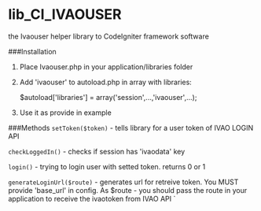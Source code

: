 # lib_CI_IVAOUSER
the Ivaouser helper library to CodeIgniter framework software

###Installation
1. Place Ivaouser.php in your application/libraries folder
2. Add 'ivaouser' to autoload.php in array with libraries:
    
    $autoload['libraries'] = array('session',...,'ivaouser',...);

3. Use it as provide in example

###Methods
  `setToken($token)` - tells library for a user token of IVAO LOGIN API
  
  `checkLoggedIn()` - checks if session has 'ivaodata' key
  
  `login()` - trying to login user with setted token. returns 0 or 1
  
  `generateLoginUrl($route)` - generates url for retreive token. You MUST provide 'base_url' in config. As $route - you should pass the route in your application to receive the ivaotoken from IVAO API
  `
